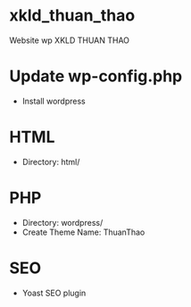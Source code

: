 # xkld_thuan_thao
Website wp XKLD THUAN THAO

# Update wp-config.php
- Install wordpress

# HTML
- Directory: html/

# PHP
- Directory: wordpress/
- Create Theme Name: ThuanThao

# SEO
- Yoast SEO plugin